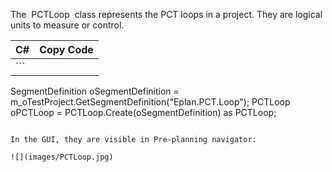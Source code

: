 The  PCTLoop  class represents the PCT loops in a project. They are logical units to measure or control.

| C# | Copy Code |
| --- | --- |
| ```  SegmentDefinition oSegmentDefinition = m_oTestProject.GetSegmentDefinition("Eplan.PCT.Loop"); PCTLoop oPCTLoop  = PCTLoop.Create(oSegmentDefinition) as PCTLoop; ``` | |

In the GUI, they are visible in Pre-planning navigator:

![](images/PCTLoop.jpg)